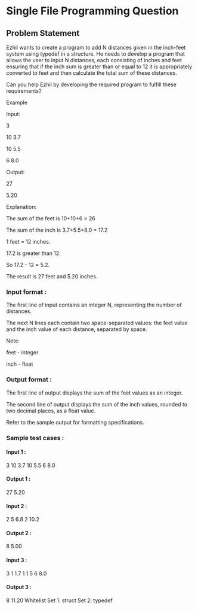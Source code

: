 # Single File Programming Question

## Problem Statement

Ezhil wants to create a program to add N distances given in the inch-feet system using typedef in a structure. He needs to develop a program that allows the user to input N distances, each consisting of inches and feet ensuring that if the inch sum is greater than or equal to 12 it is appropriately converted to feet and then calculate the total sum of these distances.

Can you help Ezhil by developing the required program to fulfill these requirements?

Example

Input:

3

10 3.7

10 5.5

6 8.0

Output:

27

5.20

Explanation:

The sum of the feet is 10+10+6 = 26

The sum of the inch is 3.7+5.5+8.0 = 17.2

1 feet = 12 inches.

17.2 is greater than 12.

So 17.2 - 12 = 5.2.

The result is 27 feet and 5.20 inches.

### Input format :

The first line of input contains an integer N, representing the number of distances.

The next N lines each contain two space-separated values: the feet value and the inch value of each distance, separated by space.

Note:

feet - integer

inch - float

### Output format :

The first line of output displays the sum of the feet values as an integer.

The second line of output displays the sum of the inch values, rounded to two decimal places, as a float value.

Refer to the sample output for formatting specifications.﻿

### Sample test cases :

#### Input 1 :

3
10 3.7
10 5.5
6 8.0

#### Output 1 :

27
5.20

#### Input 2 :

2
5 6.8
2 10.2

#### Output 2 :

8
5.00

#### Input 3 :

3
1 1.7
1 1.5
6 8.0

#### Output 3 :

8
11.20
Whitelist
Set 1:
struct
Set 2:
typedef
